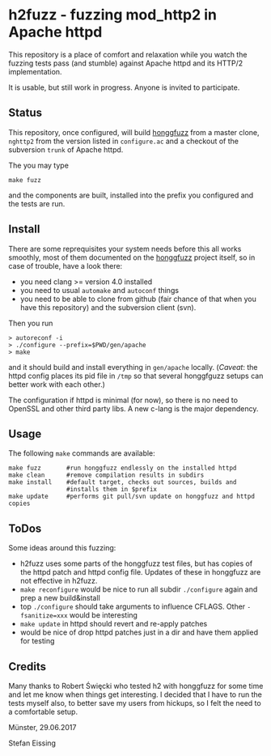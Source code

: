 # h2fuzz - fuzzing mod_http2 in Apache httpd

This repository is a place of comfort and relaxation while you watch the fuzzing tests
pass (and stumble) against Apache httpd and its HTTP/2 implementation.

It is usable, but still work in progress. Anyone is invited to participate.

## Status

This repository, once configured, will build [honggfuzz](https://github.com/google/honggfuzz) from a master clone, `nghttp2` from the version listed in `configure.ac` and a checkout of the subversion `trunk` of Apache httpd.

The you may type 

```
make fuzz
```
and the components are built, installed into the prefix you configured and the tests are run.

## Install

There are some reprequisites your system needs before this all works smoothly, most of them documented on the [honggfuzz](https://github.com/google/honggfuzz) project itself, so in case of trouble, have a look there:
 * you need clang >= version 4.0 installed
 * you need to usual `automake` and `autoconf` things
 * you need to be able to clone from github (fair chance of that when you have this repository) and the subversion client (svn).

Then you run

```
> autoreconf -i
> ./configure --prefix=$PWD/gen/apache
> make
```
and it should build and install everything in `gen/apache` locally. (*Caveat*: the httpd config places its pid file in `/tmp` so that several honggfguzz setups can better work with each other.)

The configuration if httpd is minimal (for now), so there is no need to OpenSSL and other third party libs. A new c-lang is the major dependency.

## Usage

The following `make` commands are available:

```
make fuzz       #run honggfuzz endlessly on the installed httpd
make clean      #remove compilation results in subdirs
make install    #default target, checks out sources, builds and 
                #installs them in $prefix
make update     #performs git pull/svn update on honggfuzz and httpd copies
```

## ToDos

Some ideas around this fuzzing:

* h2fuzz uses some parts of the honggfuzz test files, but has copies of the httpd patch and httpd config file. Updates of these in honggfuzz are not effective in h2fuzz.
* `make reconfigure` would be nice to run all subdir `./configure` again and prep a new build&install
* top `./configure` should take arguments to influence CFLAGS. Other `-fsanitize=xxx` would be interesting
* `make update` in httpd should revert and re-apply patches
* would be nice of drop httpd patches just in a dir and have them applied for testing

## Credits

Many thanks to Robert Święcki who tested h2 with honggfuzz for some time and let me know when things get interesting. I decided that I have to run the tests myself also, to better save my users from hickups, so I felt the need to a comfortable setup.

Münster, 29.06.2017

Stefan Eissing